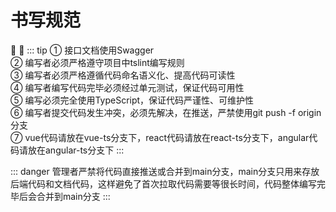 # 书写规范

:tada: :100:
::: tip
① 接口文档使用Swagger  
② 编写者必须严格遵守项目中tslint编写规则  
③ 编写者必须严格遵循代码命名语义化、提高代码可读性  
④ 编写者编写代码完毕必须经过单元测试，保证代码可用性  
⑤ 编写必须完全使用TypeScript，保证代码严谨性、可维护性  
⑥ 编写者提交代码发生冲突，必须先解决，在推送，严禁使用git push -f origin 分支  
⑦ vue代码请放在vue-ts分支下，react代码请放在react-ts分支下，angular代码请放在angular-ts分支下
:::

::: danger
管理者严禁将代码直接推送或合并到main分支，main分支只用来存放后端代码和文档代码，这样避免了首次拉取代码需要等很长时间，代码整体编写完毕后会合并到main分支
:::